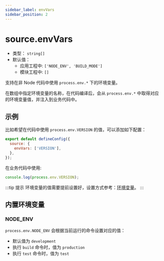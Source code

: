 ```yaml
---
sidebar_label: envVars
sidebar_position: 2
---
```


# source.envVars



- 类型： `string[]`
- 默认值：
  - 应用工程中: `['NODE_ENV', 'BUILD_MODE']`
  - 模块工程中: `[]`

支持在非 Node 代码中使用 `process.env.*` 下的环境变量。

在数组中指定环境变量的名称，在代码编译后，会从 `process.env.*` 中取得对应的环境变量值，并注入到业务代码中。

## 示例

比如希望在代码中使用 `process.env.VERSION` 的值，可以添加如下配置：

```js title="modern.config.js"
export default defineConfig({
  source: {
    envVars: ['VERSION'],
  },
});
```

在业务代码中使用:

```js
console.log(process.env.VERSION);
```

:::tip 提示
环境变量的值需要提前设置好，设置方式参考：[环境变量](/docs/apis/runtime/env)。
:::

## 内置环境变量

### NODE_ENV

`process.env.NODE_ENV` 会根据当前运行的命令设置对应的值：

- 默认值为 `development`
- 执行 `build` 命令时，值为 `production`
- 执行 `test` 命令时，值为 `test`
